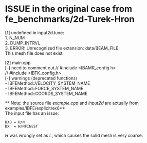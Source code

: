 # ISSUE in the original case from fe_benchmarks/2d-Turek-Hron
[1] undefined in input2d.tune:  
    1. N_NUM  
    2. DUMP_INTRVL  
    3. ERROR: Unrecognized file extension: data/BEAM_FILE  
        This mesh file does not exist.  

[2] main.cpp  
    [-] need to comment out 
        // #include <IBAMR_config.h>  
        // #include <IBTK_config.h>  
    [-] warnings (deprecated functions)  
        - IBFEMethod::VELOCITY_SYSTEM_NAME  
        - IBFEMethod::FORCE_SYSTEM_NAME  
        - IBFEMethod::COORDS_SYSTEM_NAME  
        
** Note: the source file _example.cpp_ and _input2d_ are actually from examples/IBFE/explicit/ex6**  
The input file has an issue:
```
DX0 = H/N                           
DX  = H/NFINEST  
```
*H* was wrongly set as *L*, which causes the solid mesh is very coarse.
